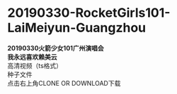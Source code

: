 # 20190330-RocketGirls101-LaiMeiyun-Guangzhou
**20190330火箭少女101广州演唱会
<br>我永远喜欢赖美云**
<br>高清视频（ts格式）
<br>种子文件
<br>点击右上角CLONE OR DOWNLOAD下载

